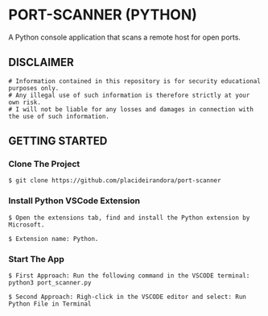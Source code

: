 # PORT-SCANNER (PYTHON)
A Python console application that scans a remote host for open ports.

## DISCLAIMER

```
# Information contained in this repository is for security educational purposes only.
# Any illegal use of such information is therefore strictly at your own risk.
# I will not be liable for any losses and damages in connection with the use of such information.
```

## GETTING STARTED

### Clone The Project

```
$ git clone https://github.com/placideirandora/port-scanner
```

### Install Python VSCode Extension 

```
$ Open the extensions tab, find and install the Python extension by Microsoft. 
```
```
$ Extension name: Python.
```

### Start The App

```
$ First Approach: Run the following command in the VSCODE terminal: python3 port_scanner.py 
```
```
$ Second Approach: Righ-click in the VSCODE editor and select: Run Python File in Terminal
```
